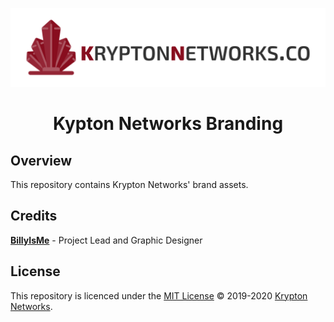 <div align="center">

[![Krypton Networks Dark Banner](./Graphics/Banner/Banner-Dark.png)](https://kryptonnetworks.co/)

# Kypton Networks Branding

</div>

## Overview

This repository contains Krypton Networks' brand assets.

## Credits

**[BillyIsMe](https://github.com/TheBillyIsMe)** - Project Lead and Graphic Designer

## License

This repository is licenced under the [MIT License](./LICENSE.md) &copy; 2019-2020 [Krypton Networks](https://github.com/KryptonNetworks-co/).
